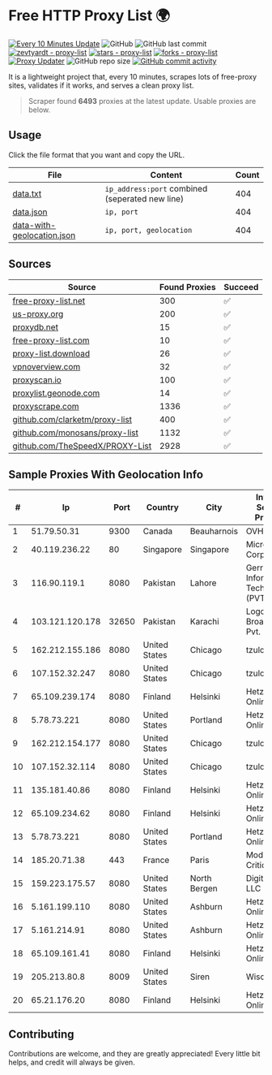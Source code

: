
# Free HTTP Proxy List 🌍

[![Every 10 Minutes Update](https://github.com/mertguvencli/http-proxy-list/actions/workflows/main.yml/badge.svg?branch=main)](https://github.com/mertguvencli/http-proxy-list/actions/workflows/main.yml)
![GitHub](https://img.shields.io/github/license/mertguvencli/http-proxy-list)
![GitHub last commit](https://img.shields.io/github/last-commit/mertguvencli/http-proxy-list)
[![zevtyardt - proxy-list](https://img.shields.io/static/v1?label=zevtyardt&message=proxy-list&color=blue&logo=github)](https://github.com/zevtyardt/proxy-list "Go to GitHub repo")
[![stars - proxy-list](https://img.shields.io/github/stars/zevtyardt/proxy-list?style=social)](https://github.com/zevtyardt/proxy-list)
[![forks - proxy-list](https://img.shields.io/github/forks/zevtyardt/proxy-list?style=social)](https://github.com/zevtyardt/proxy-list)
[![Proxy Updater](https://github.com/zevtyardt/proxy-list/workflows/Proxy%20Updater/badge.svg)](https://github.com/zevtyardt/proxy-list/actions?query=workflow:"Proxy+Updater")
![GitHub repo size](https://img.shields.io/github/repo-size/zevtyardt/proxy-list)
[![GitHub commit activity](https://img.shields.io/github/commit-activity/m/zevtyardt/proxy-list?logo=commits)](https://github.com/zevtyardt/proxy-list/commits/main)

It is a lightweight project that, every 10 minutes, scrapes lots of free-proxy sites, validates if it works, and serves a clean proxy list.

> Scraper found **6493** proxies at the latest update. Usable proxies are below.

## Usage

Click the file format that you want and copy the URL.

|File|Content|Count|
|----|-------|-----|
|[data.txt](https://raw.githubusercontent.com/mertguvencli/http-proxy-list/main/proxy-list/data.txt)|`ip_address:port` combined (seperated new line)|404|
|[data.json](https://raw.githubusercontent.com/mertguvencli/http-proxy-list/main/proxy-list/data.json)|`ip, port`|404|
|[data-with-geolocation.json](https://raw.githubusercontent.com/mertguvencli/http-proxy-list/main/proxy-list/data-with-geolocation.json)|`ip, port, geolocation`|404|

## Sources

|Source|Found Proxies|Succeed|
|------|-------------|-------|
|[free-proxy-list.net](https://free-proxy-list.net)|300|✅|
|[us-proxy.org](https://www.us-proxy.org)|200|✅|
|[proxydb.net](http://proxydb.net)|15|✅|
|[free-proxy-list.com](https://free-proxy-list.com/?page=&port=&type%5B%5D=http&type%5B%5D=https&up_time=0&search=Search)|10|✅|
|[proxy-list.download](https://www.proxy-list.download/HTTP)|26|✅|
|[vpnoverview.com](https://vpnoverview.com/privacy/anonymous-browsing/free-proxy-servers)|32|✅|
|[proxyscan.io](https://www.proxyscan.io)|100|✅|
|[proxylist.geonode.com](https://proxylist.geonode.com/api/proxy-list?limit=300&page=1&sort_by=lastChecked&sort_type=desc&protocols=http,https)|14|✅|
|[proxyscrape.com](https://api.proxyscrape.com/v2/?request=displayproxies&protocol=http&timeout=10000&country=all&ssl=all&anonymity=all)|1336|✅|
|[github.com/clarketm/proxy-list](https://raw.githubusercontent.com/clarketm/proxy-list/master/proxy-list-raw.txt)|400|✅|
|[github.com/monosans/proxy-list](https://raw.githubusercontent.com/monosans/proxy-list/main/proxies/http.txt)|1132|✅|
|[github.com/TheSpeedX/PROXY-List](https://raw.githubusercontent.com/TheSpeedX/PROXY-List/master/http.txt)|2928|✅|


## Sample Proxies With Geolocation Info

|#|Ip|Port|Country|City|Internet Service Provider|
|-|--|----|-------|----|-------------------------|
|1|51.79.50.31|9300|Canada|Beauharnois|OVH SAS|
|2|40.119.236.22|80|Singapore|Singapore|Microsoft Corporation|
|3|116.90.119.1|8080|Pakistan|Lahore|Gerrys Information Technology (PVT) Ltd|
|4|103.121.120.178|32650|Pakistan|Karachi|Logon Broadband Pvt. Limited|
|5|162.212.155.186|8080|United States|Chicago|tzulo, inc.|
|6|107.152.32.247|8080|United States|Chicago|tzulo, inc.|
|7|65.109.239.174|8080|Finland|Helsinki|Hetzner Online GmbH|
|8|5.78.73.221|8080|United States|Portland|Hetzner Online GmbH|
|9|162.212.154.177|8080|United States|Chicago|tzulo, inc.|
|10|107.152.32.114|8080|United States|Chicago|tzulo, inc.|
|11|135.181.40.86|8080|Finland|Helsinki|Hetzner Online GmbH|
|12|65.109.234.62|8080|Finland|Helsinki|Hetzner Online GmbH|
|13|5.78.73.221|8080|United States|Portland|Hetzner Online GmbH|
|14|185.20.71.38|443|France|Paris|Mod Mission Critical LLC|
|15|159.223.175.57|8080|United States|North Bergen|DigitalOcean, LLC|
|16|5.161.199.110|8080|United States|Ashburn|Hetzner Online GmbH|
|17|5.161.214.91|8080|United States|Ashburn|Hetzner Online GmbH|
|18|65.109.161.41|8080|Finland|Helsinki|Hetzner Online GmbH|
|19|205.213.80.8|8009|United States|Siren|WiscNet|
|20|65.21.176.20|8080|Finland|Helsinki|Hetzner Online GmbH|



## Contributing

Contributions are welcome, and they are greatly appreciated! Every
little bit helps, and credit will always be given.

